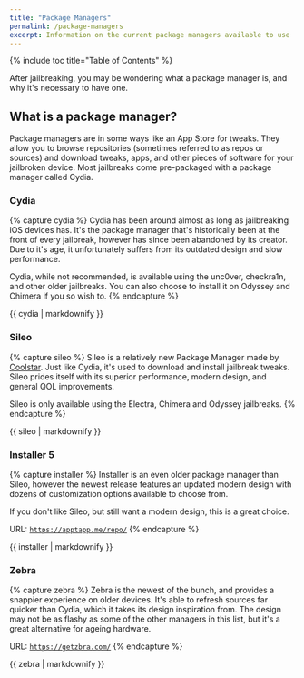 ```yaml
---
title: "Package Managers"
permalink: /package-managers
excerpt: Information on the current package managers available to use
---
```


{% include toc title="Table of Contents" %}

After jailbreaking, you may be wondering what a package manager is, and why it's necessary to have one.

## What is a package manager?

Package managers are in some ways like an App Store for tweaks. They allow you to browse repositories (sometimes referred to as repos or sources) and download tweaks, apps, and other pieces of software for your jailbroken device. Most jailbreaks come pre-packaged with a package manager called Cydia.

### Cydia

{% capture cydia %}
Cydia has been around almost as long as jailbreaking iOS devices has. It's the package manager that's historically been at the front of every jailbreak, however has since been abandoned by its creator. Due to it's age, it unfortunately suffers from its outdated design and slow performance.

Cydia, while not recommended, is available using the unc0ver, checkra1n, and other older jailbreaks. You can also choose to install it on Odyssey and Chimera if you so wish to.
{% endcapture %}

<div class="notice--info">{{ cydia | markdownify }}</div>

### Sileo

{% capture sileo %}
Sileo is a relatively new Package Manager made by [Coolstar](https://twitter.com/CStar_OW). Just like Cydia, it's used to download and install jailbreak tweaks. Sileo prides itself with its superior performance, modern design, and general QOL improvements.

Sileo is only available using the Electra, Chimera and Odyssey jailbreaks.
{% endcapture %}

<div class="notice--info">{{ sileo | markdownify }}</div>

### Installer 5

{% capture installer %}
Installer is an even older package manager than Sileo, however the newest release features an updated modern design with dozens of customization options available to choose from.

If you don't like Sileo, but still want a modern design, this is a great choice.

URL: <code><a href="https://apptapp.me/repo/" target="_blank">https://apptapp.me/repo/</a></code>
{% endcapture %}

<div class="notice--info">{{ installer | markdownify }}</div>

### Zebra

{% capture zebra %}
Zebra is the newest of the bunch, and provides a snappier experience on older devices. It's able to refresh sources far quicker than Cydia, which it takes its design inspiration from. The design may not be as flashy as some of the other managers in this list, but it's a great alternative for ageing hardware.

URL: <code><a href="https://getzbra.com/" target="_blank">https://getzbra.com/</a></code>
{% endcapture %}

<div class="notice--info">{{ zebra | markdownify }}</div>
